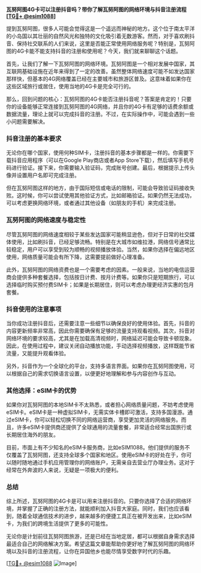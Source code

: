 **瓦努阿图4G卡可以注册抖音吗？带你了解瓦努阿图的网络环境与抖音注册流程[[TG💪+ @esim1088](https://t.me/s/esim1088)]**

提到瓦努阿图，很多人可能会觉得这是一个遥远而神秘的地方。这个位于南太平洋的小岛国以其壮丽的自然风光和独特的文化吸引着无数游客。然而，对于喜欢刷抖音、保持社交联系的人们来说，这里是否能正常使用网络服务呢？特别是，瓦努阿图的4G卡能不能支持抖音的注册和使用呢？今天，我们就来聊聊这个话题。

首先，让我们了解一下瓦努阿图的网络环境。瓦努阿图是一个相对发展中国家，其互联网基础设施在近年来得到了一定的改善。虽然整体网络速度可能不如发达国家那样快，但基本的4G网络覆盖已经在主要城市和旅游区普及。这意味着如果你在这些区域旅行或居住，使用当地的4G卡是完全可行的。

那么，回到问题的核心：瓦努阿图的4G卡能否注册抖音呢？答案是肯定的！只要你的设备能够正常连接到瓦努阿图的4G网络，并且你的4G卡有足够的话费余额或数据流量，理论上就可以完成抖音的注册。不过，在实际操作中，可能会遇到一些小问题需要解决。

### 抖音注册的基本要求

无论你在哪个国家，使用何种SIM卡，注册抖音的基本步骤都是一样的。你需要下载抖音应用程序（可以在Google Play商店或者App Store下载），然后填写手机号码进行验证。接下来，你需要输入验证码，完成账号创建。最后，根据提示上传头像并设置用户名即可完成注册。

但在瓦努阿图这样的地方，由于国际短信或电话的限制，可能会导致验证码接收失败。这时候，你可以尝试使用其他验证方式，比如邮箱验证。如果仍然无法成功，可以考虑更换网络环境，或者通过其他设备（如朋友的手机）来完成注册。

### 瓦努阿图的网络速度与稳定性

尽管瓦努阿图的网络速度相较于某些发达国家可能稍显逊色，但对于日常的社交媒体使用，比如刷抖音，已经足够流畅。特别是在大城市如维拉港，网络信号通常比较稳定，用户可以享受到较为顺畅的视频播放体验。当然，如果你选择在偏远地区使用，网络质量可能会有所下降，这需要提前做好心理准备。

此外，瓦努阿图的网络资费也是一个需要考虑的因素。一般来说，当地的电信运营商会提供多种套餐选择，包括按日计费、按月计费等。如果你只是短期旅行，可以选择临时购买预付费SIM卡；如果是长期居住，则可以考虑办理更经济实惠的包月套餐。

### 抖音使用的注意事项

当你成功注册抖音后，还需要注意一些细节以确保良好的使用体验。首先，抖音的内容更新频率非常高，因此你需要确保有足够的流量支持观看视频。其次，抖音对网络环境的要求较高，尤其是在加载高清视频时，网络延迟可能会导致卡顿现象。因此，在使用过程中，建议关闭自动播放功能，手动选择视频播放，这样既能节省流量，又能提升观看体验。

另外，抖音作为一个全球化的平台，支持多语言界面。如果你在瓦努阿图使用，可以根据自己的需求切换语言设置，以便更好地理解和参与内容创作与互动。

### 其他选择：eSIM卡的优势

如果你对瓦努阿图的本地SIM卡不太熟悉，或者担心网络质量问题，不妨考虑使用eSIM卡。eSIM卡是一种虚拟SIM卡，无需实体卡槽即可激活，支持多国漫游。通过eSIM卡，你可以轻松切换不同的网络运营商，享受更加灵活的网络服务。而且，许多eSIM卡提供商还提供了全球通用的流量套餐，非常适合经常出国旅行或长期居住海外的朋友。

目前，市面上有不少知名的eSIM卡服务商，比如eSIM1088。他们提供的服务不仅覆盖了瓦努阿图，还支持全球多个国家和地区。使用eSIM卡的好处在于，你可以随时随地通过手机应用管理你的网络账户，无需亲自去营业厅办理业务。这对于经常在外奔波的人来说，无疑是一项极大的便利。

### 总结

综上所述，瓦努阿图的4G卡是可以用来注册抖音的。只要你选择了合适的网络环境，并掌握了正确的注册方法，就能顺利加入抖音大家庭。同时，我们也应该看到，随着全球通信技术的进步，越来越多的便捷工具正在被开发出来，比如eSIM卡，为我们的跨境生活提供了更多的可能性。

无论你是计划前往瓦努阿图旅游，还是已经在当地定居，都可以根据自身需求选择最适合自己的网络解决方案。希望这篇文章能帮助你更好地了解瓦努阿图的网络环境以及抖音的注册流程，让你在异国他乡也能尽情享受数字时代的乐趣。

[[TG💪+ @esim1088](https://t.me/s/esim1088) ![Image](https://i.postimg.cc/4NQfJmqS/Snipaste-2025-05-13-00-14-12.png)]
